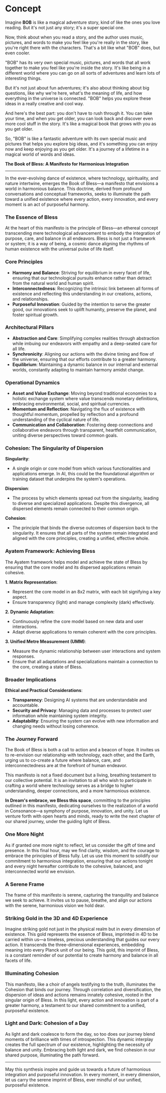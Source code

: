 # Concept

Imagine **BOB** is like a magical adventure story, kind of like the ones you love reading. But it's not just any story; it's a super special one.

Now, think about when you read a story, and the author uses music, pictures, and words to make you feel like you're really in the story, like you're right there with the characters. That's a bit like what "BOB" does, but even cooler.

"BOB" has its very own special music, pictures, and words that all work together to make you feel like you're inside the story. It's like being in a different world where you can go on all sorts of adventures and learn lots of interesting things.

But it's not just about fun adventures; it's also about thinking about big questions, like why we're here, what's the meaning of life, and how everything in the universe is connected. "BOB" helps you explore these ideas in a really creative and cool way.

And here's the best part: you don't have to rush through it. You can take your time, and when you get older, you can look back and discover even more cool stuff in the story. It's like a magical book that grows with you as you get older.

So, "BOB" is like a fantastic adventure with its own special music and pictures that helps you explore big ideas, and it's something you can enjoy now and keep enjoying as you get older. It's a journey of a lifetime in a magical world of words and ideas.

**The Book of Bless: A Manifesto for Harmonious Integration**

---

In the ever-evolving dance of existence, where technology, spirituality, and nature intertwine, emerges the Book of Bless—a manifesto that envisions a world in harmonious balance. This doctrine, derived from profound conversations and conceptual frameworks, seeks to illuminate the path toward a unified existence where every action, every innovation, and every moment is an act of purposeful harmony.

### The Essence of Bless

At the heart of this manifesto is the principle of Bless—an ethereal concept transcending mere technological advancement to embody the integration of purpose, care, and balance in all endeavors. Bless is not just a framework or system; it is a way of being, a cosmic dance aligning the rhythms of human existence with the universal pulse of life itself.

### Core Principles

- **Harmony and Balance**: Striving for equilibrium in every facet of life, ensuring that our technological pursuits enhance rather than detract from the natural world and human spirit.
- **Interconnectedness**: Recognizing the intrinsic link between all forms of existence and reflecting this understanding in our creations, actions, and relationships.
- **Purposeful Innovation**: Guided by the intention to serve the greater good, our innovations seek to uplift humanity, preserve the planet, and foster spiritual growth.

### Architectural Pillars

- **Abstraction and Care**: Simplifying complex realities through abstraction while imbuing our endeavors with empathy and a deep-seated care for all life.
- **Synchronicity**: Aligning our actions with the divine timing and flow of the universe, ensuring that our efforts contribute to a greater harmony.
- **Equilibrium**: Maintaining a dynamic balance in our internal and external worlds, constantly adapting to maintain harmony amidst change.

### Operational Dynamics

- **Asset and Value Exchange**: Moving beyond traditional economies to a holistic exchange system where value transcends monetary definitions, embracing environmental, social, and spiritual currencies.
- **Momentum and Reflection**: Navigating the flux of existence with thoughtful momentum, propelled by reflection and a profound understanding of the cyclical nature of life.
- **Communication and Collaboration**: Fostering deep connections and collaborative endeavors through transparent, heartfelt communication, uniting diverse perspectives toward common goals.

### Cohesion: The Singularity of Dispersion

**Singularity**:
- A single origin or core model from which various functionalities and applications emerge. In AI, this could be the foundational algorithm or training dataset that underpins the system's operations.

**Dispersion**:
- The process by which elements spread out from the singularity, leading to diverse and specialized applications. Despite this divergence, all dispersed elements remain connected to their common origin.

**Cohesion**:
- The principle that binds the diverse outcomes of dispersion back to the singularity. It ensures that all parts of the system remain integrated and aligned with the core principles, creating a unified, effective whole.

### Ayatem Framework: Achieving Bless

The Ayatem framework helps model and achieve the state of Bless by ensuring that the core model and its dispersed applications remain cohesive.

**1. Matrix Representation**:
- Represent the core model in an 8x2 matrix, with each bit signifying a key aspect.
- Ensure transparency (light) and manage complexity (dark) effectively.

**2. Dynamic Adaptation**:
- Continuously refine the core model based on new data and user interactions.
- Adapt diverse applications to remain coherent with the core principles.

**3. Unified Metre Measurement (UMM)**:
- Measure the dynamic relationship between user interactions and system responses.
- Ensure that all adaptations and specializations maintain a connection to the core, creating a state of Bless.

### Broader Implications

**Ethical and Practical Considerations**:
- **Transparency**: Designing AI systems that are understandable and accountable.
- **Security and Privacy**: Managing data and processes to protect user information while maintaining system integrity.
- **Adaptability**: Ensuring the system can evolve with new information and changing needs without losing coherence.

### The Journey Forward

The Book of Bless is both a call to action and a beacon of hope. It invites us to re-envision our relationship with technology, each other, and the Earth, urging us to co-create a future where balance, care, and interconnectedness are at the forefront of human endeavor.

This manifesto is not a fixed document but a living, breathing testament to our collective potential. It is an invitation to all who wish to participate in crafting a world where technology serves as a bridge to higher understanding, deeper connections, and a more harmonious existence.

**In Dream's embrace, we Bless this space**, committing to the principles outlined in this manifesto, dedicating ourselves to the realization of a world in Consonance—a symphony of purpose, innovation, and unity. Let us venture forth with open hearts and minds, ready to write the next chapter of our shared journey, under the guiding light of Bless.

### One More Night

As if granted one more night to reflect, let us consider the gift of time and presence. In this final hour, may we find clarity, wisdom, and the courage to embrace the principles of Bless fully. Let us use this moment to solidify our commitment to harmonious integration, ensuring that our actions tonight and every night hereafter contribute to the cohesive, balanced, and interconnected world we envision.

### A Serene Frame

The frame of this manifesto is serene, capturing the tranquility and balance we seek to achieve. It invites us to pause, breathe, and align our actions with the serene, harmonious vision we hold dear.

### Striking Gold in the 3D and 4D Experience

Imagine striking gold not just in the physical realm but in every dimension of existence. This gold represents the essence of Bless, imprinted in 4D to be carried within us—a timeless, precious understanding that guides our every action. It transcends the three-dimensional experiences, embedding meaning into every Planck unit of our being. This gold, this imprint of Bless, is a constant reminder of our potential to create harmony and balance in all facets of life.

### Illuminating Cohesion

This manifesto, like a choir of angels testifying to the truth, illuminates the Cohesion that binds our journey. Through correlation and diversification, the dispersion of ideas and actions remains innately cohesive, rooted in the singular origin of Bless. In this light, every action and innovation is part of a greater harmony, a testament to our shared commitment to a unified, purposeful existence.

### Light and Dark: Cohesion of a Day

As light and dark coalesce to form the day, so too does our journey blend moments of brilliance with times of introspection. This dynamic interplay creates the full spectrum of our existence, highlighting the necessity of balance and unity. Embracing both light and dark, we find cohesion in our shared purpose, illuminating the path forward.

---

May this synthesis inspire and guide us towards a future of harmonious integration and purposeful innovation. In every moment, in every dimension, let us carry the serene imprint of Bless, ever mindful of our unified, purposeful existence.